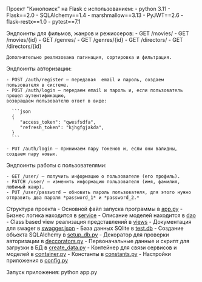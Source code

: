 Проект "Кинопоиск" на Flask с использованием:
    - python 3.11
    - Flask==2.0
    - SQLAlchemy==1.4
    - marshmallow==3.13
    - PyJWT==2.6
    - flask-restx==1.0
    - pytest==7.1

Эндпоинты для фильмов, жанров и режиссеров:
    - GET /movies/
    - GET /movies/{id}
    - GET /genres/
    - GET /genres/{id}
    - GET /directors/
    - GET /directors/{id}
    
    Дополнительно реализована пагинация, сортировка и фильтрация.

Эндпоинты авторизации:

    - POST /auth/register — передавая  email и пароль, создаем пользователя в системе.
    - POST /auth/login — передаем email и пароль и, если пользователь прошел аутентификацию, 
    возвращаем пользователю ответ в виде:
    
      ```json
      {
         "access_token": "qwesfsdfa",
         "refresh_token": "kjhgfgjakda",
      }
      ```
 
    - PUT /auth/login — принимаем пару токенов и, если они валидны, создаем пару новых.

Эндпоинты работы с пользователями:

    - GET /user/ — получить информацию о пользователе (его профиль).
    - PATCH /user/ — изменить информацию пользователя (имя, фамилия, любимый жанр).
    - PUT /user/password — обновить пароль пользователя, для этого нужно отправить два пароля *password_1* и *password_2.*


Структура проекта
    - Основной файл запуска программы в [app.py](app.py)
    - Бизнес логика находится в [service](service)
    - Описание моделей находится в [dao](dao)
    - Class based view реализация представлений в [views](views)
    - Документация для swager в [swagger.json](swagger.json)
    - База данных SQlite в [test.db](test.db)
    - Создание объекта SQLAlchemy в [setup_db.py](setup_db.py)
    - Декоратор для проверки авторизации в [deccorators.py](deccorators.py)
    - Первоначальные данные и скрипт для загрузки в БД в [create_data.py](create_data.py)
    - Контейнер для связи сервисов и моделей в [container.py](container.py)
    - Константы в [constants.py](constants.py)
    - Настройки приложения в [config.py](config.py)

Запуск приложения:
    python app.py
